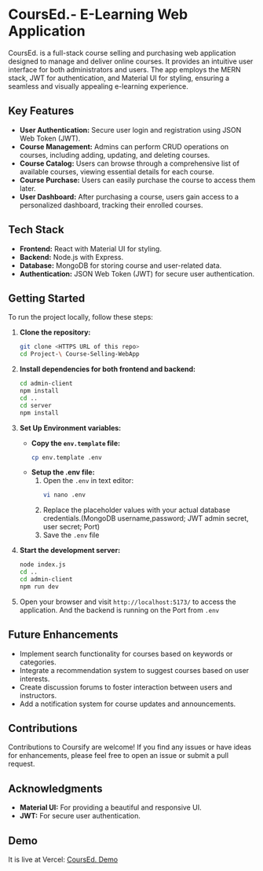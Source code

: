 # CoursEd.- E-Learning Web Application

CoursEd. is a full-stack course selling and purchasing web application designed to manage and deliver online courses. It provides an intuitive user interface for both administrators and users. The app employs the MERN stack, JWT for authentication, and Material UI for styling, ensuring a seamless and visually appealing e-learning experience.

## Key Features

- **User Authentication:** Secure user login and registration using JSON Web Token (JWT).
- **Course Management:** Admins can perform CRUD operations on courses, including adding, updating, and deleting courses.
- **Course Catalog:** Users can browse through a comprehensive list of available courses, viewing essential details for each course.
- **Course Purchase:** Users can easily purchase the course to access them later.
- **User Dashboard:** After purchasing a course, users gain access to a personalized dashboard, tracking their enrolled courses.

## Tech Stack

- **Frontend:** React with Material UI for styling.
- **Backend:** Node.js with Express.
- **Database:** MongoDB for storing course and user-related data.
- **Authentication:** JSON Web Token (JWT) for secure user authentication.

## Getting Started

To run the project locally, follow these steps:

1. **Clone the repository:**
   ```bash
   git clone <HTTPS URL of this repo>
   cd Project-\ Course-Selling-WebApp
2. **Install dependencies for both frontend and backend:**
    ```bash
    cd admin-client
    npm install
    cd ..
    cd server
    npm install
3. **Set Up Environment variables:**
    - **Copy the `env.template` file:**
        ```bash
        cp env.template .env
    - **Setup the .env file:**
        1. Open the `.env` in text editor:
            ```bash
            vi nano .env
        2. Replace the placeholder values with your actual database credentials.(MongoDB username,password; JWT admin secret, user secret; Port)
        3. Save the `.env` file

4. **Start the development server:**
    ```bash
    node index.js
    cd ..
    cd admin-client
    npm run dev

5. Open your browser and visit `http://localhost:5173/` to access the application. And the backend is running on the Port from `.env`

## Future Enhancements

- Implement search functionality for courses based on keywords or categories.
- Integrate a recommendation system to suggest courses based on user interests.
- Create discussion forums to foster interaction between users and instructors.
- Add a notification system for course updates and announcements.

## Contributions

Contributions to Coursify are welcome! If you find any issues or have ideas for enhancements, please feel free to open an issue or submit a pull request.

## Acknowledgments

- **Material UI:** For providing a beautiful and responsive UI.
- **JWT:** For secure user authentication.

## Demo

It is live at Vercel: [CoursEd. Demo]()